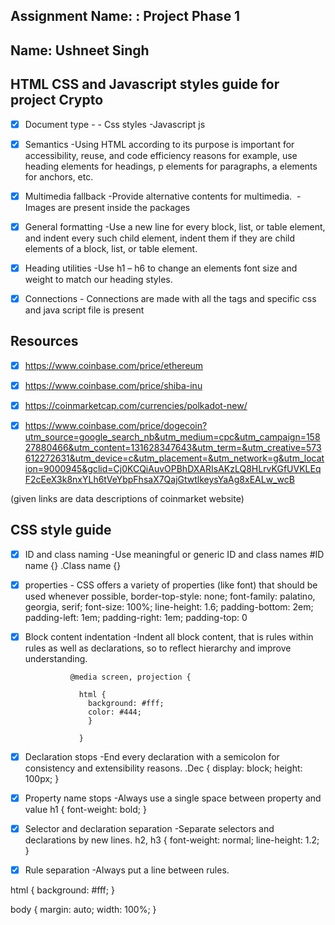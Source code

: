 ## Assignment Name: : Project Phase 1



## Name: Ushneet Singh

## HTML CSS and Javascript styles guide for project Crypto


- [x] Document type
        - <!DOCTYPE html>
        - Css styles
        -Javascript js

- [x] Semantics
        -Using HTML according to its purpose is important for accessibility, reuse, and code efficiency reasons
         for example, use heading elements for headings, p elements for paragraphs, a elements for anchors, etc.


- [x] Multimedia fallback
        -Provide alternative contents for multimedia.
         <img src="" alt="">
        - Images are present inside the packages 

- [x] General formatting
        -Use a new line for every block, list, or table element, and indent every such child element, indent them if they are child elements of a block, list, or table element.

- [x] Heading utilities
        -Use h1 – h6 to change an elements font size and weight to match our heading styles.

- [x] Connections 
        - Connections are made with all the tags and specific css and java script file is present        


## Resources 
- [x] https://www.coinbase.com/price/ethereum

- [x] https://www.coinbase.com/price/shiba-inu

- [x] https://coinmarketcap.com/currencies/polkadot-new/

- [x] https://www.coinbase.com/price/dogecoin?utm_source=google_search_nb&utm_medium=cpc&utm_campaign=15827880466&utm_content=131628347643&utm_term=&utm_creative=573612272631&utm_device=c&utm_placement=&utm_network=g&utm_location=9000945&gclid=Cj0KCQiAuvOPBhDXARIsAKzLQ8HLrvKGfUVKLEqF2cEeX3k8nxYLh6tVeYbpFhsaX7QajGtwtlkeysYaAg8xEALw_wcB

(given links are data descriptions of coinmarket website)

    
## CSS style guide

- [x] ID and class naming
        -Use meaningful or generic ID and class names
        #ID name {}
        .Class name {}

- [x]  properties
        - CSS offers a variety of properties (like font) that should be used whenever possible, 
        border-top-style: none;
        font-family: palatino, georgia, serif;
        font-size: 100%;
        line-height: 1.6;
        padding-bottom: 2em;
        padding-left: 1em;
        padding-right: 1em;
        padding-top: 0  

- [x] Block content indentation
        -Indent all block content, that is rules within rules as well as declarations, so to reflect hierarchy and improve understanding.
                
                @media screen, projection {

                  html {
                    background: #fff;
                    color: #444;
                    }

                  }
       

- [x] Declaration stops
        -End every declaration with a semicolon for consistency and extensibility reasons.
            .Dec {
                display: block;
                height: 100px;
            }

- [x] Property name stops
        -Always use a single space between property and value 
        h1 {
        font-weight: bold;
        }

- [x] Selector and declaration separation
        -Separate selectors and declarations by new lines.
        h2,
        h3 {
        font-weight: normal;
        line-height: 1.2;
        }

- [x] Rule separation
        -Always put a line between rules.

html {
  background: #fff;
}

body {
  margin: auto;
  width: 100%;
}